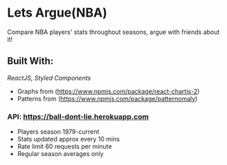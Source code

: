 # Lets Argue(NBA)
Compare NBA players' stats throughout seasons, argue with friends about it!


## Built With:
*ReactJS, Styled Components*
* Graphs from (https://www.npmjs.com/package/react-chartjs-2)
* Patterns from (https://www.npmjs.com/package/patternomaly)


### API: https://ball-dont-lie.herokuapp.com
* Players season 1979-current
* Stats updated approx every 10 mins
* Rate limit 60 requests per minute
* Regular season averages only
